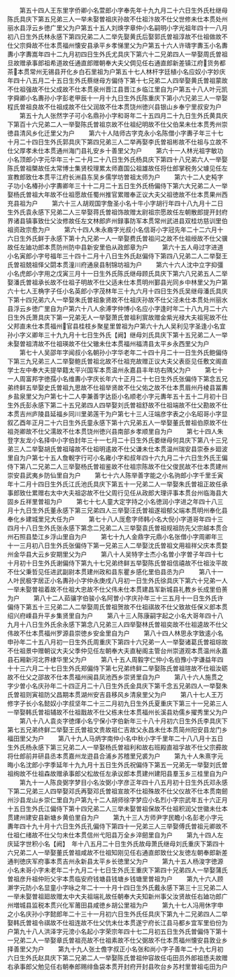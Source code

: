 <!-- { "loadSidebar": true } -->
　　第五十四人王东里字侨卿小名萱郎小字奉先年十九九月二十六日生外氏杜继母陈氏具庆下第五兄弟三人一举未娶曽祖庆孙故不仕祖汴故不仕父世修未仕本贯处州丽水县浮云乡徳广里父为户第五十五人刘焕字章仲小名嗣明小字光祖年四十一八月初八日生外氏林永感下第四兄弟二人二举先娶黄氏后娶郭氏曽祖淳故不仕祖做故不仕父宗舜故不仕本贯福州懐安县承平乡孝悌里父为户第五十六人许璹字夀玉小名夀夀小字夀嵩年四十二九月初四日生外氏尤具庆下第六十二兄弟四人一举娶周氏曽祖旦故赠承事郎祖希道故任通直郎赠朝奉大夫父倜见任右通直郎新差镇江府货务都茶本贯常州无锡县开化乡白石里祖为户第五十七人林杆字廷植小名应奴小字妙庆年四十八五月二十五日生外氏蔡继母方偏侍下第十七兄弟二人四举娶黄氏曽祖蒙故不仕祖强故不仕父成故不仕本贯泉州晋江县晋江乡临江里自为户第五十八人叶元凯字舜卿小名夀孙小字彭老甲辰十一月十九日生外氏陈重庆下第小六兄弟三人一举娶程氏曽祖良故不仕祖成故不仕父润故不仕本贯饶州徳兴县银山乡奉宁里叔安为户
　　第五十九人张然字子可小名鼎孙小字和哥年二十五四月二十九日生外氏黄具庆下第百十六兄弟二人一举娶陈氏曽祖京故不仕祖纪明故不仕父伯杲未仕本贯秀州崇徳县清风乡化迁里父为户
　　第六十人陆师古字克永小名陈僧小字夀子年三十七十月二十四日生外氏郭具庆下第四兄弟三人二举再娶李氏曽祖彬故不仕祖与立故不仕父厚孝未仕本贯通州海门县礼安乡十善里父为户
　　第六十一人林光祖字敏功小名顶郎小字元华年三十二十月二十八日生外氏杨具庆下第四十八兄弟六人一举娶陈氏曽祖槩故任太常博士集贤校理累太师嘉国公祖雄故任将仕郎掌税务父璩见任左宣教郎致仕本贯平江府长洲县东吴乡儒学坊曽祖太师为户
　　第六十二人史杶字子功小名椿孙小字夀卿年三十十二月二十五日生外氏杨偏侍下第六大兄弟二人一举娶杨氏曽祖大年故不仕祖愿故任蜀州推官累赠奉正议大夫父祖徳故不仕本贯果州西充县祖为户
　　第六十三人胡观国字詹圣小名十牛小字胡行年四十八九月十二日生外氏袁永感下兄弟二人三举娶蒋氏曽祖饰故赠太尉祖宗愿故任左朝散郎提开封府界诸县镇事致仕父汝修故任左文林郎庐州録事防军本贯常州武进县双桂坊慈训里伯祖资政宗愈为户
　　第六十四人朱永裔字光叔小名信哥小字冠先年二十二六月十六日生外氏鲜于永感下第十九兄弟一人一举娶费氏曽祖问之故不仕祖绶故不仕父骥故任左廸功郎本贯防州防中县新安里伯从政郎章为户
　　第六十五人毋过字进道小名寅郎小字号福年三十四十二月十八日生外氏赵偏侍下第四八兄弟二人二举娶王氏曽祖兢祖怿父閟本贯潼川府通泉县制锦坊祖为户
　　第六十六人沈中立字抑彊小名虎郎小字用之戊寅三月十一日生外氏陈氏继母顾氏具庆下第六八兄弟五人二举娶潘氏曽祖承长故不仕祖子明故不仕父适未仕本贯明州鄞县光同乡中林里父为户第六十七人王桷字子任小名英郎小字茂林年三十九六月十四日生外氏吴继母潘氏具庆下第十四兄弟六人一举娶朱氏曽祖象贤故不仕祖庆孙故不仕父泾未仕本贯处州丽水县浮云乡徳广里自为户第六十八人余溥字仲博小名应小字逢时年二十八九月二十六日生外氏萧具庆下第一兄弟无人一举娶萧氏曽祖利賔故赠金紫光禄大夫祖宪故不仕父邦直未仕本贯福州官县桂枝乡聚星里曽祖为户第六十九人吴利见字圣逢小名宜孙小字义卿年三十九九月十七日生外氏【阙】继母刘氏具庆下第十五兄弟二人一举未娶曽祖清故不仕祖瑛故不仕父辙未仕本贯福州福清县太平乡永西里父为户
　　第七十人吴邵年字闻叔小名朝孙小字华老年二十四十月二十一日生外氏鲍偏侍下第三九兄弟三人二举娶鲍氏曽祖北故不仕祖充故赠正议大夫父表臣见任敷文阁直学士左中奉大夫提举籍太平兴国军本贯温州永嘉县丰年坊右隅父为户
　　第七十一人周富邦字徳孺小名维夀小字庆长年六十正月二十七日生外氏张偏侍下第念五兄弟终鲜五举娶史氏曽祖九思故不仕祖举贤故不仕父佑之故不仕本贯眉州丹棱县冨夀乡盐泉里父为户第七十二人李兼善字达臣小名顺老小字元夀年五十五十二月初十日生外氏彭永感下第二十五兄弟四人四举娶刘氏曽祖舒故不仕祖端故不仕父勘故不仕本贯吉州庐陵县延福乡同川里弟莲干为户第七十三人汪端彦字表之小名昭哥小字显叙乙酉年正月二十六日生外氏童永感下第十六兄弟五人一举娶董氏曽祖伯原故不仕祖尧卿故不仕父濡故不仕本贯饶州徳兴县南部乡孝顺里自为户
　　第七十四人朱登字友龙小名择中小字伯封年三十一七月二十日生外氏娄继母何具庆下第八十三兄弟三人二举娶胡氏曽祖璿故不仕祖明逺故不仕父谦未仕本贯温州瑞安县崇泰乡廻波里自为户第七十五人詹輗字行可小名雍小字和叔年四十六九月二十六日生外氏王偏侍下第八二兄弟二人三举娶杨氏曽祖鉴故不仕祖宗陈故不仕父俊民故不仕本贯建州崇安县武夷乡防仙里自为户
　　第七十六人陈举善字能之小名驹郎小字千里壬寅年十二月十四日生外氏江氏池氏具庆下第五十一兄弟二人一举娶朱氏曽祖正故任承事郎致仕累赠右太中大夫祖宓故不仕父周行见任从政郎大理评事本贯台州临海县大固乡丘祥里曽祖为户
　　第七十七人童大定字持之小名徳润小字进之年四十八三月十九日生外氏董永感下第三兄弟四人三举娶汪氏曽祖遂祖郁父端本贯明州奉化县奉化乡建城里兄大任为户
　　第七十八人厐愈字师韩小名大倪小字道哥年四十三四月十八日生外氏张永感下第念二兄弟二人三举娶袁氏曽祖规祖防先父宗越本贯合州石照县垫江乡浮山里自为户
　　第七十九人金鼎字元鼎小名张僧小字周卿年三十一三月初八日生外氏张偏侍下第一兄弟三人二举娶沈氏曽祖文用祖祥父庆本贯婺州金华县大云乡安期里父为户
　　第八十人吴特字士杰小名曽小字曽子年四十七十月初十日生外氏谢偏侍下第九十七兄弟终鲜五举娶陈氏曽祖信禧故不仕祖汝平故不仕父秉哲见任进武副尉本贯建州政和县东瞿乡感化里伯县丞为户
　　第八十一人叶民极字居正小名夀孙小字仲永庚戌八月初一日生外氏徐具庆下第六十兄弟一人一举未娶曽祖着故不仕祖大忠故不仕父伟未仕本贯建昌军新城县礼教乡长成里伯蒉为户
　　第八十二人茹骧字伯骏小名阿曽小字庆孙年三十三五月十一日生外氏许偏侍下第五十三兄弟二人二举娶周氏曽祖贺故不仕祖祺故不仕父致故任保义郎本贯绍兴府嵊县升平乡集贤里自为户
　　第八十三人陈康嗣字起之小名大哥年四十八九月十八日生外氏余永感下第念八兄弟三人四举娶林氏曽祖奕故不仕祖逵故不仕父伟故不仕本贯福州罗源县崇徳乡安金里自为户
　　第八十四人林思永字致逺小名申孙年二十五八月初一日生外氏周重庆下第四十六兄弟一人一举娶诸葛氏曽祖琮故不仕祖景中赠朝议大夫父季仲见任左朝奉大夫直秘阁主管台州崇道观本贯温州永嘉县石厢新河北界棣华里父为户
　　第八十五人周毅字仁仲小名伯豫小字谦益年四十十三六月二十七日生外氏郑偏侍下第七兄弟终鲜二举娶陈氏曽祖瑄故不仕祖汝砺故不仕父之邵故不仕本贯福州闽县凤池西乡崇贤里自为户
　　第八十六人施贯之字少曽小名庆孙年二十四正月二十八日生外氏金具庆下第千念五兄弟四人一举娶朱氏曽祖则寅祖防父昌期本贯湖州安吉县移风乡清泉里父为户
　　第八十七人王万修字子长小名懿奴小字叔坚年二十三二月初九日生外氏夏重庆下第三十一兄弟三人一举娶韩氏曽祖辅故不仕祖戬故不仕父栋未仕本贯福州长溪县劝儒乡擢秀里父为户
　　第八十八人袁炎字徳煇小名宁保小字伯新年三十八十月初六日生外氏李具庆下第七五兄弟终鲜二举娶王氏曽祖文贵故祖仁吉故父永昌未仕本贯简州阳安县龙门乡福田里父为户
　　第八十九人马炳字南仲小名中秋小字千里年二十八八月十五日生外氏杨永感下第三兄弟二人一举娶杨氏曽祖利和故右班殿直祖孚故不仕父宗彛故将仕郎前井研县丞本贯嘉州龙逰县合浦乡苏稽里兄裘为户
　　第九十人朱熹字元晦小名沈郎小字季延年十九九月十五日生外氏祝偏侍下第五一兄弟无一举娶刘氏曽祖绚故不仕祖森故赠承事郎父松故任左承议郎本贯建州建阳县羣玉乡三桂里自为户
　　第九十一人陈良弼字梦目小名汝弼小字彦正年四十八五月初十日生外氏邓永感下第二兄弟三人四举娶邓氏再娶邓氏曽祖宣故不仕祖殊故不仕父仪故不仕本贯南劒州沙县龙山乡崇仁里自为户第九十二人胡师徐字梦应小名烈小字宗武年五十六正月十五日生外氏江偏侍下第十四兄弟二人三举未娶曽祖保故不仕祖积润父世徽未仕本贯建州建安县新塘乡黄伯里自为户
　　第九十三人方师尹字民瞻小名彭老小字元夀年四十九十月十六日生外氏孔偏侍下第四十一兄弟三人三举娶傅氏曽祖元卿故不仕祖仁绪故不仕父匀未仕本贯信州弋阳县万全乡淬劒里自为户
　　第九十四人左庆延字世积小名【阙】　年十八五月二十日生外氏故母萧氏继母刘氏重庆下第四十六兄弟二人一举娶董氏曽祖咸故不仕祖知刚见任右通直郎致仕父友徳左朝奉郎新差通判徳庆军府事本贯吉州永新县太平乡长徳里父为户
　　第九十五人杨浚字徳源小名未哥小字未老年二十九月二十七日生外氏王重庆下第四十兄弟四人一举娶蒲氏曽祖彦升祖仲珩父宇本贯临安府钱塘县钱塘乡钱塘里曽祖为户
　　第九十六人顾澣字元防小名显童小字咏之年二十一十月十四日生外氏戴永感下第三十三兄弟二人一举未娶曽祖廻故赠太中大夫祖端礼故任朝奉大夫知新州事父汝贤故任右廸功郎广州増城县监税本贯兴化军莆田县咸徳乡胡公里祖为户
　　第九十七人冯用休字申之小名庆孙小字懿郎年二十三十一月初六日生外氏任具庆下第九十二兄弟四人二举娶韩氏曽祖令祺故不仕祖连故不仕父伉未仕本贯遂宁府长江县马都乡宜军里伯份为户第九十八人洪泽字元滂小名起小字荣宗年四十七二月初五日生外氏曽偏侍下第十一兄弟二人一举娶章氏曽祖亮故不仕祖素故不仕父弼故不仕本贯福州懐安县敦业乡择善里父为户
　　第九十九人张士儋字叔正小名张和尚小字子善年二十九七月初六日生外氏赵具庆下第二兄弟二人一举娶陈氏曽祖仲容故任屯田员外郎祖愻夫故赠右承事郎父勉见任右朝奉郎赐绯鱼袋本贯开封府开封县吹台乡苏村里曽祖屯田为户
